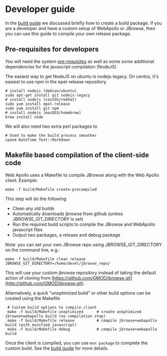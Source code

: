 # Developer guide


In the [build guide](Build.md) we discussed briefly how to create a build package.
If you are a developer and have a custom setup of WebApollo or JBrowse, then you can use this guide to compile your own release package.

## Pre-requisites for developers
You will need the system [pre-requisites](Prerequisites.md) as well as some some additional dependencies for the javascript compilation (NodeJS).

The easiest way to get NodeJS on ubuntu is nodejs-legacy. On centos, it's easiest to use npm in the epel-release repository.

    # install nodejs (debian/ubuntu)
    sudo apt-get install git nodejs-legacy
    # install nodejs (centOS/redhat)
    sudo yum install epel-release
    sudo yum install git npm
    # install nodejs (macOSX/homebrew)
    brew install node

We will also need two extra perl packages to 

    # Used to make the build process smoother
    cpanm DateTime Text::Markdown

## Makefile based compilation of the client-side code

Web Apollo uses a Makefile to compile JBrowse along with the Web Apollo client. Example:

    make -f build/Makefile create-precompiled

This step will do the following

 * Clean any old builds
 * Automatically downloads jbrowse from github (unless JBROWSE_GIT_DIRECTORY is set)
 * Run the required build scripts to compile the JBrowse and WebApollo javascript files
 * Output two packages, a release and debug package
 
Note: you can set your own JBrowse repo using JBROWSE_GIT_DIRECTORY on the command line, e.g.:

    make -f build/Makefile clean release JBROWSE_GIT_DIRECTORY=/home/devel/jbrowse_repo/

This will use your custom jbrowse repository instead of taking the default action of cloning from [https://github.com/GMOD/jbrowse.git](http://github.com/GMOD/jbrowse.git).

Alternatively, a quick "unoptimized build" or other build options can be created using the Makefile

     # Custom build options to compile client
     make -f build/Makefile unoptimized      # create unoptimized jbrowse+webapollo build (no compilation step)
     make -f build/Makefile release          # compile jbrowse+webapollo build (with minified javascript)
     make -f build/Makefile debug            # compile jbrowse+webapollo build

Once the client is compiled, you can use `mvn package` to complete the custom build. See the [build guide](Build.md) for more details.

